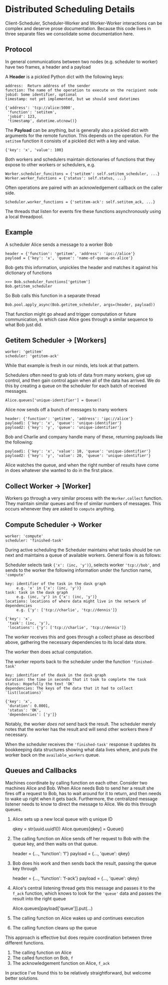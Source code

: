Distributed Scheduling Details
==============================

Client-Scheduler, Scheduler-Worker and Worker-Worker interactions can be
complex and deserve prose documentation.  Because this code lives in three
separate files we consolidate some documentation here.


Protocol
--------

In general communications between two nodes (e.g. scheduler to worker) have two
frames, a header and a payload

A **Header** is a pickled Python dict with the following keys:

    address:  Return address of the sender
    function: The name of the operation to execute on the recipient node
    jobid: Some identifier, optional
    timestamp: not yet implemented, but we should send datetimes

    {'address': 'tcp://alice:5000',
     'function': 'setitem',
     'jobid': 123,
     'timestamp', datetime.utcnow()}

The **Payload** can be anything, but is generally also a pickled dict with
arguments for the remote function.  This depends on the operation.  For the
`setitem` function it consists of a pickled dict with a key and value.

    {'key': 'x', 'value': 100}

Both workers and schedulers maintain dictionaries of functions that they expose
to other workers or schedulers, e.g.

    Worker.scheduler_funcitons = {'setitem': self.setitem_scheduler, ...}
    Worker.worker_functions = {'status': self.status, ...}

Often operations are paired with an acknowledgement callback on the caller
side.

    Scheduler.worker_functions = {'setitem-ack': self.setitem_ack, ...}

The threads that listen for events fire these functions asynchronously using a
local threadpool.

Example
-------

A scheduler Alice sends a message to a worker Bob

    header = {'function': 'getitem', 'address': 'ipc://alice'}
    payload = {'key': 'x', 'queue': 'name-of-queue-on-alice'}

Bob gets this information, unpickles the header and matches it against his
dictionary of functions

    >>> Bob.scheduler_functions['getitem']
    Bob.getitem_scheduler

So Bob calls this function in a separate thread

    Bob.pool.apply_async(Bob.getitem_scheduler, args=(header, payload))

That function might go ahead and trigger computation or future communication,
in which case Alice goes through a similar sequence to what Bob just did.


Getitem Scheduler -> [Workers]
------------------------------

    worker: 'getitem'
    scheduler: 'getitem-ack'

While that example is fresh in our minds, lets look at that pattern.

Schedulers often need to grab lots of data from many workers, give up control,
and then gain control again when all of the data has arrived.  We do this by
creating a queue on the scheduler for each batch of received messages.

    Alice.queues['unique-identifier'] = Queue()

Alice now sends off a bunch of messages to many workers

    header: {'function': 'getitem', 'address': 'ipc://alice'}
    payload1: {'key': 'x', 'queue': 'unique-identifier'}
    payload2: {'key': 'y', 'queue': 'unique-identifier'}

Bob and Charlie and company handle many of these, returning payloads like the
following:

    payload1: {'key': 'x', 'value': 10, 'queue': 'unique-identifier'}
    payload2: {'key': 'y', 'value': 20, 'queue': 'unique-identifier'}

Alice watches the queue, and when the right number of results have come in does
whatever she wanted to do in the first place.


Collect Worker -> [Worker]
--------------------------

Workers go through a very similar process with the ``Worker.collect`` function.
They maintain similar queues and fire of similar numbers of messages.  This
occurs whenever they are asked to ``compute`` anything.


Compute Scheduler -> Worker
---------------------------

    worker: 'compute'
    scheduler: 'finished-task'

During active scheduling the Scheduler maintains what tasks should be run next
and maintains a queue of available workers.  General flow is as follows:

Scheduler selects task `{'x': (inc, 'y')}`, selects worker `'tcp://bob'`, and
sends to the worker the following information under the function name,
`'compute'`

    key: identifier of the task in the dask graph
         e.g. 'x' in {'x': (inc, 'y')}
    task: task in the dask graph
         e.g. (inc, 'y') in {'x': (inc, 'y')}
    locations: locations of where data might live in the network of dependencies
         e.g. {'y': ['tcp://charlie', 'tcp://dennis']}

    {'key': 'x',
     'task': (inc, 'y'),
     'locations': {'y': ['tcp://charlie', 'tcp://dennis']}

The worker receives this and goes through a collect phase as described above,
gathering the necessary dependencies to its local data store.

The worker then does actual computation.

The worker reports back to the scheduler under the function `'finished-task'`

    key: identifier of the dask in the dask graph
    duration: the time in seconds that it took to complete the task
    status: Hopefully the text 'OK'
    dependencies: The keys of the data that it had to collect `list(locations)`

    {'key': 'x',
     'duration': 0.0001,
     'status': 'OK',
     'dependencies': ['y']}

Notably, the worker *does not* send back the result.  The scheduler merely
notes that the worker has the result and will send other workers there if
necessary.

When the scheduler receives the `'finished-task'` response it updates its
bookkeeping data structures showing what data lives where, and puts the worker
back on the `available_workers` queue.


Queues and Callbacks
--------------------

Machines coordinate by calling function on each other.  Consider two machines
Alice and Bob.  When Alice needs Bob to send her a result she fires off a
request to Bob, has to wait around for it to return, and then needs to wake up
right when it gets back.  Furthermore, the centralized message listener needs
to know to direct the message to Alice.  We do this through queues.

1.  Alice sets up a new local queue with q unique ID

    qkey = str(uuid.uuid1())
    Alice.queues[qkey] = Queue()

2.  The calling function on Alice sends off her request to Bob with the queue
    key, and then waits on that queue.

    header = {..., 'function': 'f'}
    payload = {..., 'queue': qkey}

3.  Bob does his work and then sends back the result, passing the queue key
    through

    header = {..., 'function': 'f-ack'}
    payload = {..., 'queue': qkey}

4.  Alice's central listening thread gets this message and passes it to the
    `f_ack` function, which knows to look for the `'queue'` data and passes the
    result into the right queue

    Alice.queues[payload['queue']].put(...)

5.  The calling function on Alice wakes up and continues execution
6.  The calling function cleans up the queue

This approach is effective but does require coordination between three
different functions.

1.  The calling function on Alice
2.  The called function on Bob, `f`
3.  The acknowledgement function on Alice, `f_ack`

In practice I've found this to be relatively straightforward, but welcome
better solutions.
